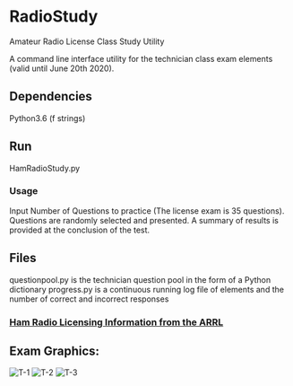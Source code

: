 # RadioStudy
Amateur Radio License Class Study Utility

A command line interface utility for the technician class exam elements (valid until June 20th 2020).
## Dependencies
Python3.6 (f strings)
## Run
HamRadioStudy.py
### Usage
Input Number of Questions to practice (The license exam is 35 questions). Questions are randomly selected and presented. A summary of results is provided at the conclusion of the test.
## Files
questionpool.py is the technician question pool in the form of a Python dictionary
progress.py is a continuous running log file of elements and the number of correct and incorrect responses
### [Ham Radio Licensing Information from the ARRL](http://www.arrl.org/getting-your-technician-license)
## Exam Graphics:
![T-1](http://ncvec.org/downloads/T1.jpg)
![T-2](http://ncvec.org/downloads/T2.jpg)
![T-3](http://ncvec.org/downloads/T3.jpg)
